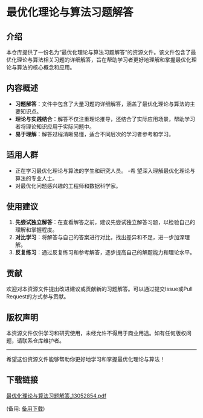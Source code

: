 # 最优化理论与算法习题解答

## 介绍

本仓库提供了一份名为“最优化理论与算法习题解答”的资源文件。该文件包含了最优化理论与算法相关习题的详细解答，旨在帮助学习者更好地理解和掌握最优化理论与算法的核心概念和应用。

## 内容概述

- **习题解答**：文件中包含了大量习题的详细解答，涵盖了最优化理论与算法的主要知识点。
- **理论与实践结合**：解答不仅注重理论推导，还结合了实际应用场景，帮助学习者将理论知识应用于实际问题中。
- **易于理解**：解答过程清晰易懂，适合不同层次的学习者参考和学习。

## 适用人群

- 正在学习最优化理论与算法的学生和研究人员。
-希 望深入理解最优化理论与算法的专业人士。
- 对最优化问题感兴趣的工程师和数据科学家。

## 使用建议

1. **先尝试独立解答**：在查看解答之前，建议先尝试独立解答习题，以检验自己的理解和掌握程度。
2. **对比学习**：将解答与自己的答案进行对比，找出差异和不足，进一步加深理解。
3. **反复练习**：通过反复练习和参考解答，逐步提高自己的解题能力和理论水平。

## 贡献

欢迎对本资源文件提出改进建议或贡献新的习题解答。可以通过提交Issue或Pull Request的方式参与贡献。

## 版权声明

本资源文件仅供学习和研究使用，未经允许不得用于商业用途。如有任何版权问题，请联系仓库维护者。

---

希望这份资源文件能够帮助你更好地学习和掌握最优化理论与算法！

## 下载链接
[最优化理论与算法习题解答_13052854.pdf](https://pan.quark.cn/s/3a4b73b91216) 

(备用: [备用下载](https://pan.baidu.com/s/1ejUmHaDvHnny_RrBiVBM3Q?pwd=1234))
